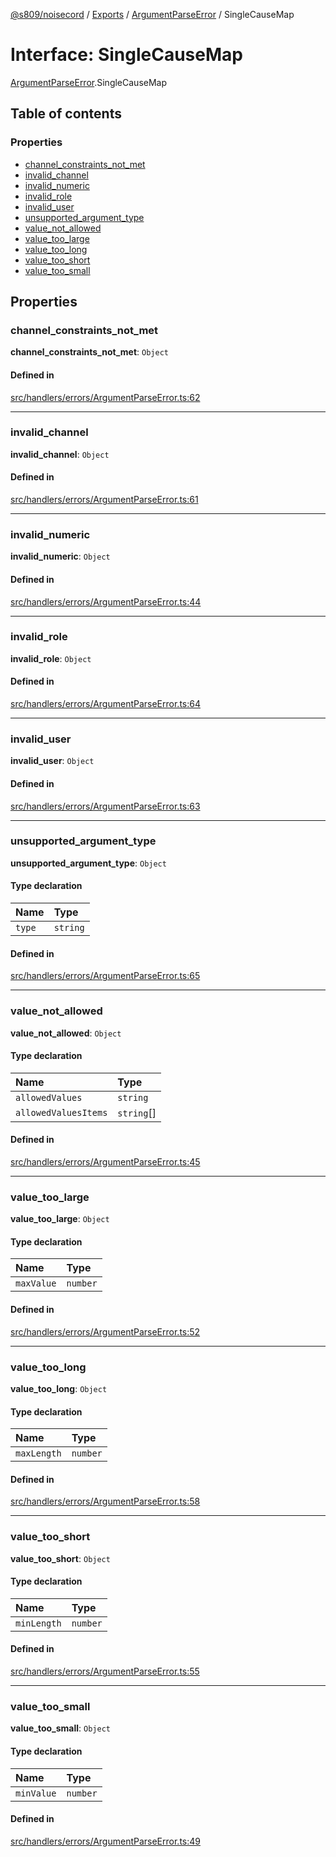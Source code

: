 [@s809/noisecord](../README.md) / [Exports](../modules.md) / [ArgumentParseError](../modules/ArgumentParseError.md) / SingleCauseMap

# Interface: SingleCauseMap

[ArgumentParseError](../modules/ArgumentParseError.md).SingleCauseMap

## Table of contents

### Properties

- [channel\_constraints\_not\_met](ArgumentParseError.SingleCauseMap.md#channel_constraints_not_met)
- [invalid\_channel](ArgumentParseError.SingleCauseMap.md#invalid_channel)
- [invalid\_numeric](ArgumentParseError.SingleCauseMap.md#invalid_numeric)
- [invalid\_role](ArgumentParseError.SingleCauseMap.md#invalid_role)
- [invalid\_user](ArgumentParseError.SingleCauseMap.md#invalid_user)
- [unsupported\_argument\_type](ArgumentParseError.SingleCauseMap.md#unsupported_argument_type)
- [value\_not\_allowed](ArgumentParseError.SingleCauseMap.md#value_not_allowed)
- [value\_too\_large](ArgumentParseError.SingleCauseMap.md#value_too_large)
- [value\_too\_long](ArgumentParseError.SingleCauseMap.md#value_too_long)
- [value\_too\_short](ArgumentParseError.SingleCauseMap.md#value_too_short)
- [value\_too\_small](ArgumentParseError.SingleCauseMap.md#value_too_small)

## Properties

### channel\_constraints\_not\_met

 **channel\_constraints\_not\_met**: `Object`

#### Defined in

[src/handlers/errors/ArgumentParseError.ts:62](https://github.com/s809/noisecord/blob/6d7ed8b/src/handlers/errors/ArgumentParseError.ts#L62)

___

### invalid\_channel

 **invalid\_channel**: `Object`

#### Defined in

[src/handlers/errors/ArgumentParseError.ts:61](https://github.com/s809/noisecord/blob/6d7ed8b/src/handlers/errors/ArgumentParseError.ts#L61)

___

### invalid\_numeric

 **invalid\_numeric**: `Object`

#### Defined in

[src/handlers/errors/ArgumentParseError.ts:44](https://github.com/s809/noisecord/blob/6d7ed8b/src/handlers/errors/ArgumentParseError.ts#L44)

___

### invalid\_role

 **invalid\_role**: `Object`

#### Defined in

[src/handlers/errors/ArgumentParseError.ts:64](https://github.com/s809/noisecord/blob/6d7ed8b/src/handlers/errors/ArgumentParseError.ts#L64)

___

### invalid\_user

 **invalid\_user**: `Object`

#### Defined in

[src/handlers/errors/ArgumentParseError.ts:63](https://github.com/s809/noisecord/blob/6d7ed8b/src/handlers/errors/ArgumentParseError.ts#L63)

___

### unsupported\_argument\_type

 **unsupported\_argument\_type**: `Object`

#### Type declaration

| Name | Type |
| :------ | :------ |
| `type` | `string` |

#### Defined in

[src/handlers/errors/ArgumentParseError.ts:65](https://github.com/s809/noisecord/blob/6d7ed8b/src/handlers/errors/ArgumentParseError.ts#L65)

___

### value\_not\_allowed

 **value\_not\_allowed**: `Object`

#### Type declaration

| Name | Type |
| :------ | :------ |
| `allowedValues` | `string` |
| `allowedValuesItems` | `string`[] |

#### Defined in

[src/handlers/errors/ArgumentParseError.ts:45](https://github.com/s809/noisecord/blob/6d7ed8b/src/handlers/errors/ArgumentParseError.ts#L45)

___

### value\_too\_large

 **value\_too\_large**: `Object`

#### Type declaration

| Name | Type |
| :------ | :------ |
| `maxValue` | `number` |

#### Defined in

[src/handlers/errors/ArgumentParseError.ts:52](https://github.com/s809/noisecord/blob/6d7ed8b/src/handlers/errors/ArgumentParseError.ts#L52)

___

### value\_too\_long

 **value\_too\_long**: `Object`

#### Type declaration

| Name | Type |
| :------ | :------ |
| `maxLength` | `number` |

#### Defined in

[src/handlers/errors/ArgumentParseError.ts:58](https://github.com/s809/noisecord/blob/6d7ed8b/src/handlers/errors/ArgumentParseError.ts#L58)

___

### value\_too\_short

 **value\_too\_short**: `Object`

#### Type declaration

| Name | Type |
| :------ | :------ |
| `minLength` | `number` |

#### Defined in

[src/handlers/errors/ArgumentParseError.ts:55](https://github.com/s809/noisecord/blob/6d7ed8b/src/handlers/errors/ArgumentParseError.ts#L55)

___

### value\_too\_small

 **value\_too\_small**: `Object`

#### Type declaration

| Name | Type |
| :------ | :------ |
| `minValue` | `number` |

#### Defined in

[src/handlers/errors/ArgumentParseError.ts:49](https://github.com/s809/noisecord/blob/6d7ed8b/src/handlers/errors/ArgumentParseError.ts#L49)
